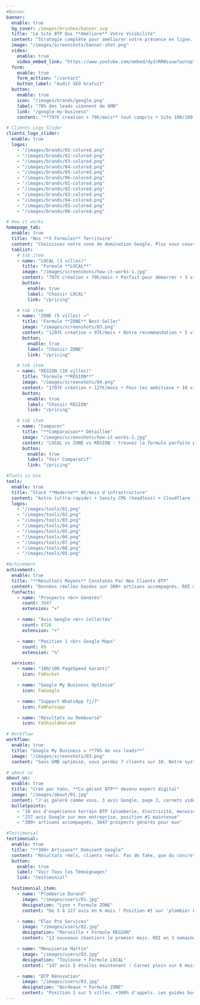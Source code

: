 ```yaml
---
#Banner
banner:
  enable: true
  bg_cover: /images/brushes/banner.svg
  title: "Le Site BTP Qui **Améliore** Votre Visibilité"
  content: "Stratégie complète pour améliorer votre présence en ligne. Créé par Yann, co-gérant BTP avec 10 ans d'expérience. 300+ artisans accompagnés pour développer leur activité."
  image: "/images/screenshots/banner-shot.png"
  video:
    enable: true
    video_embed_link: "https://www.youtube.com/embed/dyZcRRWiuuw?autoplay=1&mute=0"
  form:
    enable: true
    form_acttion: "/contact"
    button_label: "Audit SEO Gratuit"
  button:
    enable: true
    icon: "/images/brands/google.png"
    label: "70% des leads viennent de GMB"
    link: "/google-my-business"
    content: "**797€ création + 79€/mois** tout compris • Site 100/100 PageSpeed • GMB optimisé • Support 7j/7"

# Clients Logo Slider
clients_logo_slider:
  enable: true
  logos:
    - "/images/brands/01-colored.png"
    - "/images/brands/02-colored.png"
    - "/images/brands/03-colored.png"
    - "/images/brands/04-colored.png"
    - "/images/brands/05-colored.png"
    - "/images/brands/06-colored.png"
    - "/images/brands/01-colored.png"
    - "/images/brands/02-colored.png"
    - "/images/brands/03-colored.png"
    - "/images/brands/04-colored.png"
    - "/images/brands/05-colored.png"
    - "/images/brands/06-colored.png"

# How it works
homepage_tab:
  enable: true
  title: "Nos **3 Formules** Territoire"
  content: "Choisissez votre zone de domination Google. Plus vous couvrez de villes, plus vous générez de leads qualifiés."
  tablist:
    # tab item
    - name: "LOCAL (3 villes)"
      title: "Formule **LOCAL**"
      image: "/images/screenshots/how-it-works-1.jpg"
      content: "797€ création + 79€/mois • Parfait pour démarrer • 3 villes ciblées • Site 8-10 pages • GMB optimisé • 4 posts/mois • Page collecte avis • 3 modifications/mois • Guides business offerts"
      button:
        enable: true
        label: "Choisir LOCAL"
        link: "/pricing"

    # tab item
    - name: "ZONE (5 villes) ⭐"
      title: "Formule **ZONE** Best-Seller"
      image: "/images/screenshots/03.png"
      content: "1297€ création + 97€/mois • Notre recommandation • 5 villes dominées • Site 12-15 pages • GMB premium • 8 posts/mois • QR code avis • 5 modifications/mois • Academy incluse"
      button:
        enable: true
        label: "Choisir ZONE"
        link: "/pricing"

    # tab item
    - name: "RÉGION (10 villes)"
      title: "Formule **RÉGION**"
      image: "/images/screenshots/04.png"
      content: "1797€ création + 127€/mois • Pour les ambitieux • 10 villes couvertes • Site 20+ pages • GMB expert • 30 posts/mois • Widget avis • Modifications illimitées • Coaching personnalisé"
      button:
        enable: true
        label: "Choisir RÉGION"
        link: "/pricing"

    # tab item
    - name: "Comparer"
      title: "**Comparaison** Détaillée"
      image: "/images/screenshots/how-it-works-1.jpg"
      content: "LOCAL vs ZONE vs RÉGION : trouvez la formule parfaite pour votre ambition. GMB toujours inclus, support 7j/7, résultats garantis ou remboursé."
      button:
        enable: true
        label: "Voir Comparatif"
        link: "/pricing"

#Tools in Use
tools:
  enable: true
  title: "Stack **Moderne** 0€/mois d'infrastructure"
  content: "Astro (ultra-rapide) + Sanity CMS (headless) + Cloudflare (CDN mondial). Vos concurrents paient 200€/mois, vous payez 0€."
  logos:
    - "/images/tools/01.png"
    - "/images/tools/02.png"
    - "/images/tools/03.png"
    - "/images/tools/04.png"
    - "/images/tools/05.png"
    - "/images/tools/06.png"
    - "/images/tools/07.png"
    - "/images/tools/08.png"
    - "/images/tools/05.png"

#Achivement
achivement:
  enable: true
  title: "**Résultats Moyens** Constatés Par Nos Clients BTP"
  content: "Données réelles basées sur 300+ artisans accompagnés. ROI moyen x5 en 6 mois. Satisfaction 94%."
  funfacts:
    - name: "Prospects <br> Générés"
      count: 3847
      extension: "+"

    - name: "Avis Google <br> Collectés"
      count: 8726
      extension: "+"

    - name: "Position 1 <br> Google Maps"
      count: 89
      extension: "%"

  services:
    - name: "100/100 PageSpeed Garanti"
      icon: FaRocket

    - name: "Google My Business Optimisé"
      icon: FaGoogle

    - name: "Support WhatsApp 7j/7"
      icon: FaWhatsapp

    - name: "Résultats ou Remboursé"
      icon: FaShieldHalved

# Workflow
workflow:
  enable: true
  title: "Google My Business = **70% de vos leads**"
  image: "/images/screenshots/03.png"
  content: "Sans GMB optimisé, vous perdez 7 clients sur 10. Notre système : optimisation complète, posts automatiques, collecte d'avis, monitoring performance."

# about us
about_us:
  enable: true
  title: "Créé par Yann, **Co-gérant BTP** devenu expert digital"
  image: "/images/about/01.jpg"
  content: "J'ai galéré comme vous. 3 avis Google, page 3, carnets vides... Puis j'ai hacké le digital. Résultat : CA x10, 35 salariés, leader régional. Aujourd'hui, je partage ma méthode."
  bulletpoints:
    - "10 ans d'expérience terrain BTP (plomberie, électricité, menuiserie)"
    - "237 avis Google sur mon entreprise, position #1 maintenue"
    - "300+ artisans accompagnés, 3847 prospects générés pour eux"

#Testimonial
testimonial:
  enable: true
  title: "**300+ Artisans** Dominent Google"
  content: "Résultats réels, clients réels. Pas de fake, que du concret BTP. Moyenne : x5 de leads en 6 mois."
  button:
    enable: true
    label: "Voir Tous les Témoignages"
    link: "testimonial"

  testimonial_item:
    - name: "Plomberie Durand"
      image: "/images/users/01.jpg"
      designation: "Lyon • Formule ZONE"
      content: "De 3 à 127 avis en 6 mois ! Position #1 sur 'plombier Lyon'. Mon téléphone n'arrête plus. J'ai embauché 2 personnes."

    - name: "Élec Pro Services"
      image: "/images/users/02.jpg"
      designation: "Marseille • Formule RÉGION"
      content: "12 nouveaux chantiers le premier mois. ROI en 3 semaines. La page collecte d'avis change tout. Merci Yann !"

    - name: "Menuiserie Martin"
      image: "/images/users/03.jpg"
      designation: "Toulouse • Formule LOCAL"
      content: "147 avis 5 étoiles maintenant ! Carnet plein sur 6 mois. Le support WhatsApp est top. Meilleur investissement ever."

    - name: "BTP Rénovation"
      image: "/images/users/03.jpg"
      designation: "Bordeaux • Formule ZONE"
      content: "Position 1 sur 5 villes. +300% d'appels. Les guides business sont une mine d'or. Je recommande à tous mes collègues."
---
```

